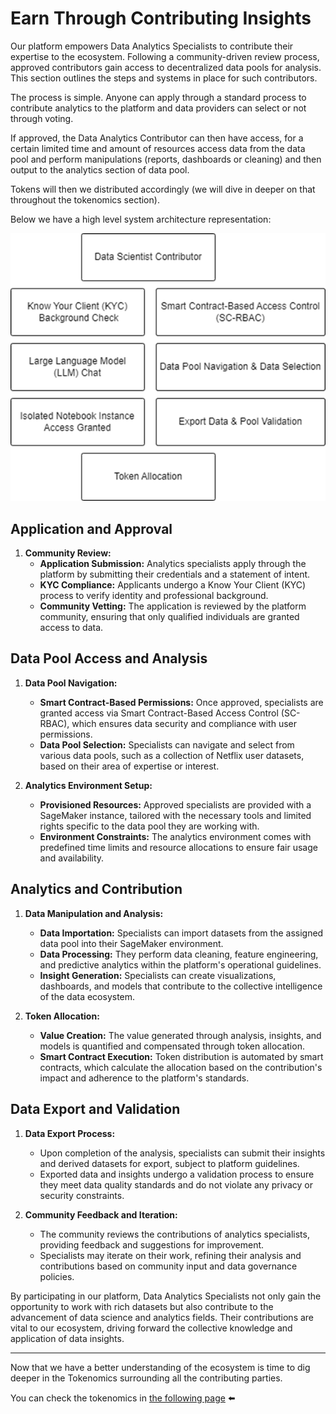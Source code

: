 # Earn Through Contributing Insights

Our platform empowers Data Analytics Specialists to contribute their expertise to the ecosystem. Following a community-driven review process, approved contributors gain access to decentralized data pools for analysis. This section outlines the steps and systems in place for such contributors.

The process is simple. Anyone can apply through a standard process to contribute analytics to the platform and data providers can select or not through voting. 

If approved, the Data Analytics Contributor can then have access, for a certain limited time and amount of resources access data from the data pool and perform manipulations (reports, dashboards or cleaning) and then output to the analytics section of data pool.

Tokens will then we distributed accordingly (we will dive in deeper on that throughout the tokenomics section).

Below we have a high level system architecture representation:

![Alt text](Assets/scientist.png)

## Application and Approval

1. **Community Review:**
   - **Application Submission:** Analytics specialists apply through the platform by submitting their credentials and a statement of intent.
   - **KYC Compliance:** Applicants undergo a Know Your Client (KYC) process to verify identity and professional background.
   - **Community Vetting:** The application is reviewed by the platform community, ensuring that only qualified individuals are granted access to data.

## Data Pool Access and Analysis

1. **Data Pool Navigation:**
   - **Smart Contract-Based Permissions:** Once approved, specialists are granted access via Smart Contract-Based Access Control (SC-RBAC), which ensures data security and compliance with user permissions.
   - **Data Pool Selection:** Specialists can navigate and select from various data pools, such as a collection of Netflix user datasets, based on their area of expertise or interest.

2. **Analytics Environment Setup:**
   - **Provisioned Resources:** Approved specialists are provided with a SageMaker instance, tailored with the necessary tools and limited rights specific to the data pool they are working with.
   - **Environment Constraints:** The analytics environment comes with predefined time limits and resource allocations to ensure fair usage and availability.

## Analytics and Contribution

1. **Data Manipulation and Analysis:**
   - **Data Importation:** Specialists can import datasets from the assigned data pool into their SageMaker environment.
   - **Data Processing:** They perform data cleaning, feature engineering, and predictive analytics within the platform's operational guidelines.
   - **Insight Generation:** Specialists can create visualizations, dashboards, and models that contribute to the collective intelligence of the data ecosystem.

2. **Token Allocation:**
   - **Value Creation:** The value generated through analysis, insights, and models is quantified and compensated through token allocation.
   - **Smart Contract Execution:** Token distribution is automated by smart contracts, which calculate the allocation based on the contribution's impact and adherence to the platform's standards.

## Data Export and Validation

1. **Data Export Process:**
   - Upon completion of the analysis, specialists can submit their insights and derived datasets for export, subject to platform guidelines.
   - Exported data and insights undergo a validation process to ensure they meet data quality standards and do not violate any privacy or security constraints.

2. **Community Feedback and Iteration:**
   - The community reviews the contributions of analytics specialists, providing feedback and suggestions for improvement.
   - Specialists may iterate on their work, refining their analysis and contributions based on community input and data governance policies.

By participating in our platform, Data Analytics Specialists not only gain the opportunity to work with rich datasets but also contribute to the advancement of data science and analytics fields. Their contributions are vital to our ecosystem, driving forward the collective knowledge and application of data insights.

---

Now that we have a better understanding of the ecosystem is time to dig deeper in the Tokenomics surrounding all the contributing parties.

You can check the tokenomics in [the following page](5-Tokenomics.md) ⬅️